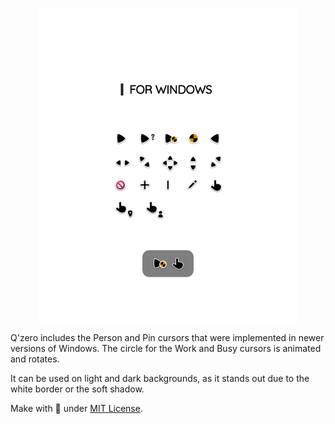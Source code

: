 <p align="center"><a href="#"><img alt="Image to Ico" src="assets/Preview-Page.png"/></a></p>

Q'zero includes the Person and Pin cursors that were implemented in newer versions of Windows. The circle for the Work and Busy cursors is animated and rotates.

It can be used on light and dark backgrounds, as it stands out due to the white border or the soft shadow.

Make with 🖤 under [MIT License](https://github.com/genesistoxical/qzero-cursor/blob/master/LICENSE).
